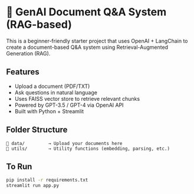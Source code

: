 # 🧠 GenAI Document Q&A System (RAG-based)

This is a beginner-friendly starter project that uses OpenAI + LangChain to create a document-based Q&A system using Retrieval-Augmented Generation (RAG).

## Features
- Upload a document (PDF/TXT)
- Ask questions in natural language
- Uses FAISS vector store to retrieve relevant chunks
- Powered by GPT-3.5 / GPT-4 via OpenAI API
- Built with Python + Streamlit

## Folder Structure
```
📁 data/         → Upload your documents here
📁 utils/        → Utility functions (embedding, parsing, etc.)
```

## To Run
```bash
pip install -r requirements.txt
streamlit run app.py
```
